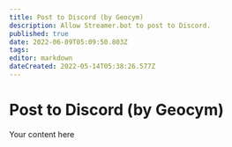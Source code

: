 ```yaml
---
title: Post to Discord (by Geocym)
description: Allow Streamer.bot to post to Discord.
published: true
date: 2022-06-09T05:09:50.803Z
tags: 
editor: markdown
dateCreated: 2022-05-14T05:38:26.577Z
---
```


# Post to Discord (by Geocym)
Your content here